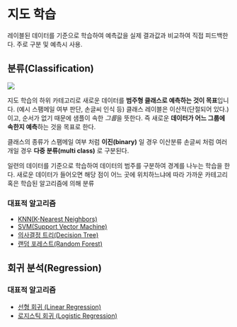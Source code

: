 # 지도 학습 
레이블된 데이터를 기준으로 학습하여 예측값을 실제 결과값과 비교하여 직접 피드백한다. 주로 구분 및 예측시 사용.

## 분류(Classification)
![](https://img1.daumcdn.net/thumb/R1280x0/?scode=mtistory2&fname=https%3A%2F%2Fblog.kakaocdn.net%2Fdn%2FckyJHk%2Fbtq2ze26dqa%2Fm5DDgZjvBBQJGunQOu4tv1%2Fimg.png)

지도 학습의 하위 카테고리로 새로운 데이터를 **범주형 클래스로 예측하는 것이 목표**입니다. (예시 스팸메일 여부 판단, 손글씨 인식 등) 클래스 레이블은 이산적(단절되어 있다.)이고, 순서가 없기 때문에 샘플이 속한 *그룹*을 뜻한다. 즉 새로운 **데이터가 어느 그룹에 속한지 예측**하는 것을 목표로 한다.

클래스의 종류가 스팸메일 여부 처럼 **이진(binary)** 일 경우 이산분류 손글씨 처럼 여러 개일 경우 **다중 분류(multi class)** 로 구분된다.

일련의 데이터를 기준으로 학습하여 데이터의 범주를 구분하여 경계를 나누는 학습을 한다. 새로운 데이터가 들어오면 해당 점이 어느 곳에 위치하느냐에 따라 가까운 카테고리 혹은 학습된 알고리즘에 의해 분류 

### 대표적 알고리즘 
- [KNN(K-Nearest Neighbors)](./KNN.md)
- [SVM(Support Vector Machine)](./SVM.md)
- [의사결정 트리(Decision Tree) ](./DecisionTree.md)
- [랜덤 포레스트(Random Forest)](./RandomForest.md)

  
## 회귀 분석(Regression)

### 대표적 알고리즘 
- [선형 회귀 (Linear Regression)](./LinearRegression.md)
- [로지스틱 회귀 (Logistic Regression)](./LogisticRegression.md)

